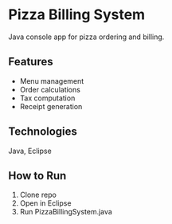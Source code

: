 # Pizza Billing System  
Java console app for pizza ordering and billing.

## Features
- Menu management
- Order calculations
- Tax computation
- Receipt generation

## Technologies
Java, Eclipse

## How to Run
1. Clone repo  
2. Open in Eclipse
3. Run PizzaBillingSystem.java
